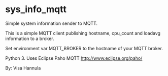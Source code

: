 # sys_info_mqtt
Simple system information sender to MQTT.

This is a simple MQTT client publishing hostname, cpu_count and loadavg information to a broker.

Set environment var MQTT_BROKER to the hostname of your MQTT broker.

Python 3.
Uses Eclipse Paho MQTT http://www.eclipse.org/paho/


By: Visa Hannula
